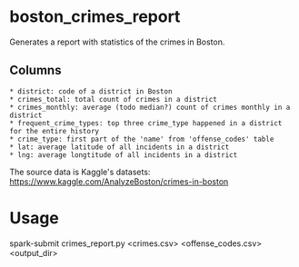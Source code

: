 # boston_crimes_report

Generates a report with statistics of the crimes in Boston.
## Columns
	* district: code of a district in Boston
	* crimes_total: total count of crimes in a district
	* crimes_monthly: average (todo median?) count of crimes monthly in a district
	* frequent_crime_types: top three crime_type happened in a district for the entire history
	* crime_type: first part of the 'name' from 'offense_codes' table
	* lat: average latitude of all incidents in a district
	* lng: average longtitude of all incidents in a district

The source data is Kaggle's datasets:  https://www.kaggle.com/AnalyzeBoston/crimes-in-boston

# Usage
spark-submit crimes_report.py <crimes.csv> <offense_codes.csv> <output_dir>
